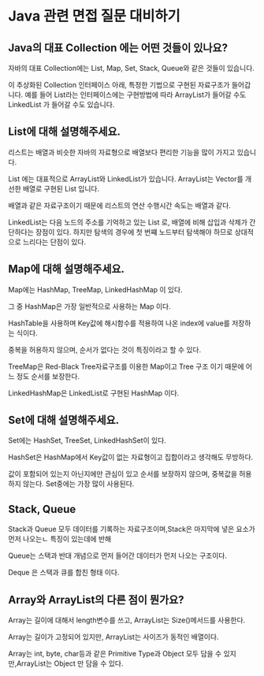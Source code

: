 # Java 관련 면접 질문 대비하기

## Java의 대표 Collection 에는 어떤 것들이 있나요?

자바의 대표 Collection에는 List, Map, Set, Stack, Queue와 같은 것들이 있습니다. 

이 추상화된 Collection 인터페이스 아래, 특정한 기법으로 구현된 자료구조가 들어갑니다. 예를 들어 List라는 인터페이스에는 구현방법에 따라  ArrayList가 들어갈 수도 LinkedList 가 들어갈 수도 있습니다. 

## List에 대해 설명해주세요.

리스트는 배열과 비슷한 자바의 자료형으로 배열보다 편리한 기능을 많이 가지고 있습니다. 

List 에는 대표적으로 ArrayList와 LinkedList가 있습니다. ArrayList는 Vector를 개선한 배열로 구현된 List 입니다. 

배열과 같은 자료구조이기 때문에 리스트의 연산 수행시간 속도는 배열과 같다. 

LinkedList는 다음 노드의 주소를 기억하고 있는 List 로, 배열에 비해 삽입과 삭제가 간단하다는 장점이 있다. 하지만 탐색의 경우에 첫 번쨰 노드부터 탐색해야 하므로 상대적으로 느리다는 단점이 있다.

## Map에 대해 설명해주세요.

Map에는 HashMap, TreeMap, LinkedHashMap 이 있다. 

그 중 HashMap은 가장 일반적으로 사용하는 Map 이다.

HashTable을 사용하며 Key값에 해시함수를 적용하여 나온 index에 value를 저장하는 식이다. 

중복을 허용하지 않으며, 순서가 없다는 것이 특징이라고 할 수 있다. 

TreeMap은 Red-Black Tree자료구조를 이용한 Map이고 Tree 구조 이기 때문에 어느 정도 순서를 보장한다. 

LinkedHashMap은 LinkedList로 구현된 HashMap 이다. 

## Set에 대해 설명해주세요.

Set에는  HashSet, TreeSet, LinkedHashSet이 있다. 

HashSet은 HashMap에서 Key값이 없는 자료형이고 집합이라고 생각해도 무방하다.

값이 포함되어 있는지 아닌지에만 관심이 있고 순서를 보장하지 않으며, 중복값을 허용하지 않는다. Set중에는 가장 많이 사용된다. 

## Stack, Queue

Stack과  Queue 모두 데이터를 기록하는 자료구조이며,Stack은 마지막에 넣은 요소가 먼저 나오는ㄴ 특징이 있는데에 반해 

Queue는 스택과 반대 개념으로 먼저 들어간 데이터가 먼저 나오는 구조이다. 

Deque 은  스택과 큐를 합친 형태 이다. 

## Array와 ArrayList의 다른 점이 뭔가요?

Array는 길이에 대해서 length변수를 쓰고, ArrayList는 Size()메서드를 사용한다. 

Array는 길이가 고정되어 있지만, ArrayList는 사이즈가 동적인 배열이다. 

Array는 int, byte, char등과 같은 Primitive Type과 Object 모두 담을 수 있지만,ArrayList는 Object 만 담을 수 있다.